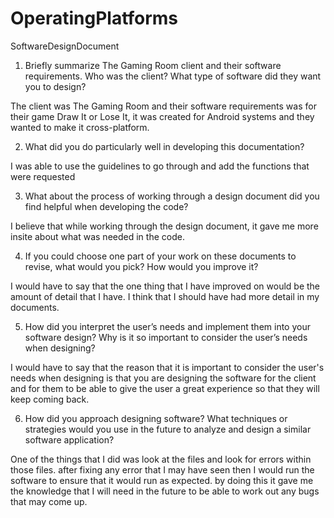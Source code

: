 # OperatingPlatforms
SoftwareDesignDocument
1. Briefly summarize The Gaming Room client and their software requirements. Who was the client? What type of software did they want you to design?

  The client was The Gaming Room and their software requirements was for their game Draw It or Lose It, it was created for Android systems and they wanted to make it cross-platform.
  
2. What did you do particularly well in developing this documentation?
  
  I was able to use the guidelines to go through and add the functions that were requested
  
3. What about the process of working through a design document did you find helpful when developing the code?
  
  I believe that while working through the design document, it gave me more insite about what was needed in the code.
  
4. If you could choose one part of your work on these documents to revise, what would you pick? How would you improve it?
  
  I would have to say that the one thing that I have improved on would be the amount of detail that I have. I think that I should have had more detail in my documents.

5. How did you interpret the user’s needs and implement them into your software design? Why is it so important to consider the user’s needs when designing?
  
  I would have to say that the reason that it is important to consider the user's needs when designing is that you are designing the software for the client and for them to be able to give the user a great experience so that they will keep coming back.

6. How did you approach designing software? What techniques or strategies would you use in the future to analyze and design a similar software application?
  
  One of the things that I did was look at the files and look for errors within those files. after fixing any error that I may have seen then I would run the software to ensure that it would run as expected. by doing this it gave me the knowledge that I will need in the future to be able to work out any bugs that may come up.
